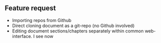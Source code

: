 ## Feature request

- Importing repos from Github
- Direct cloning document as a git-repo (no Github involved)
- Editing document sections/chapters separately within common web-interface.
  I see now 